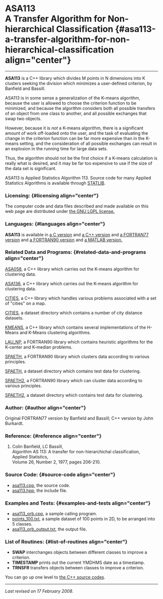 ASA113\
A Transfer Algorithm for Non-hierarchical Classification {#asa113-a-transfer-algorithm-for-non-hierarchical-classification align="center"}
========================================================

------------------------------------------------------------------------

**ASA113** is a C++ library which divides M points in N dimensions into
K clusters seeking the division which minimizes a user-defined
criterion, by Banfield and Bassill.

ASA113 is in some sense a generalization of the K-means algorithm,
because the user is allowed to choose the criterion function to be
minimized, and because the algorithm considers both all possible
transfers of an object from one class to another, and all possible
exchanges that swap two objects.

However, because it is *not* a K-means algorithm, there is a significant
amount of work off-loaded onto the user, and the task of evaluating the
change in the criterion function can be far more expensive than in the
K-means setting, and the consideration of all possible exchanges can
result in an explosion in the running time for large data sets.

Thus, the algorithm should not be the first choice if a K-means
calculation is really what is desired, and it may be far too expensive
to use if the size of the data set is significant.

ASA113 is Applied Statistics Algorithm 113. Source code for many Applied
Statistics Algorithms is available through
[STATLIB](http://lib.stat.cmu.edu/apstat).

### Licensing: {#licensing align="center"}

The computer code and data files described and made available on this
web page are distributed under [the GNU LGPL
license.](../../txt/gnu_lgpl.txt)

### Languages: {#languages align="center"}

**ASA113** is available in [a C version](../../c_src/asa113/asa113.html)
and [a C++ version](../../cpp_src/asa113/asa113.html) and [a FORTRAN77
version](../../f77_src/asa113/asa113.html) and [a FORTRAN90
version](../../f_src/asa113/asa113.html) and [a MATLAB
version.](../../m_src/asa113/asa113/html)

### Related Data and Programs: {#related-data-and-programs align="center"}

[ASA058](../../cpp_src/asa058/asa058.html), a C++ library which carries
out the K-means algorithm for clustering data.

[ASA136](../../cpp_src/asa136/asa136.html), a C++ library which carries
out the K-means algorithm for clustering data.

[CITIES](../../cpp_src/cities/cities.html), a C++ library which handles
various problems associated with a set of "cities" on a map.

[CITIES](../../datasets/cities/cities.html), a dataset directory which
contains a number of city distance datasets.

[KMEANS](../../cpp_src/kmeans/kmeans.html), a C++ library which contains
several implementations of the H-Means and K-Means clustering
algorithms.

[LAU\_NP](../../f_src/lau_np/lau_np.html), a FORTRAN90 library which
contains heuristic algorithms for the K-center and K-median problems.

[SPAETH](../../f_src/spaeth/spaeth.html), a FORTRAN90 library which
clusters data according to various principles.

[SPAETH](../../datasets/spaeth/spaeth.html), a dataset directory which
contains test data for clustering.

[SPAETH2](../../f_src/spaeth2/spaeth2.html), a FORTRAN90 library which
can cluster data according to various principles.

[SPAETH2](../../datasets/spaeth2/spaeth2.html), a dataset directory
which contains test data for clustering.

### Author: {#author align="center"}

Original FORTRAN77 version by Banfield and Bassill; C++ version by John
Burkardt.

### Reference: {#reference align="center"}

1.  Colin Banfield, LC Bassill,\
    Algorithm AS 113: A transfer for non-hierarchichal classification,\
    Applied Statistics,\
    Volume 26, Number 2, 1977, pages 206-210.

### Source Code: {#source-code align="center"}

-   [asa113.cpp](asa113.cpp), the source code.
-   [asa113.hpp](asa113.hpp), the include file.

### Examples and Tests: {#examples-and-tests align="center"}

-   [asa113\_prb.cpp](asa113_prb.cpp), a sample calling program.
-   [points\_100.txt](points_100.txt), a sample dataset of 100 points in
    2D, to be arranged into 5 classes.
-   [asa113\_prb\_output.txt](asa113_prb_output.txt), the output file.

### List of Routines: {#list-of-routines align="center"}

-   **SWAP** interchanges objects between different classes to improve a
    criterion.
-   **TIMESTAMP** prints out the current YMDHMS date as a timestamp.
-   **TRNSFR** transfers objects between classes to improve a criterion.

You can go up one level to [the C++ source codes](../cpp_src.html).

------------------------------------------------------------------------

*Last revised on 17 February 2008.*
